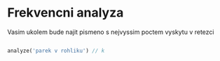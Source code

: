 # Frekvencni analyza

Vasim ukolem bude najit pismeno s nejvyssim poctem vyskytu v retezci

```php

analyze('parek v rohliku') // k

```

